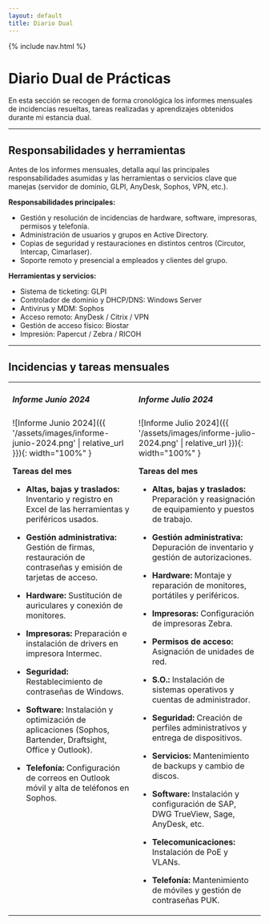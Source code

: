 ```yaml
---
layout: default
title: Diario Dual
---
```


{% include nav.html %}

# Diario Dual de Prácticas

En esta sección se recogen de forma cronológica los informes mensuales de incidencias resueltas, tareas realizadas y aprendizajes obtenidos durante mi estancia dual.

---

## Responsabilidades y herramientas

Antes de los informes mensuales, detalla aquí las principales responsabilidades asumidas y las herramientas o servicios clave que manejas (servidor de dominio, GLPI, AnyDesk, Sophos, VPN, etc.).

**Responsabilidades principales:**
- Gestión y resolución de incidencias de hardware, software, impresoras, permisos y telefonía.
- Administración de usuarios y grupos en Active Directory.
- Copias de seguridad y restauraciones en distintos centros (Circutor, Intercap, Cimarlaser).
- Soporte remoto y presencial a empleados y clientes del grupo.

**Herramientas y servicios:**
- Sistema de ticketing: GLPI  
- Controlador de dominio y DHCP/DNS: Windows Server  
- Antivirus y MDM: Sophos  
- Acceso remoto: AnyDesk / Citrix / VPN  
- Gestión de acceso físico: Biostar  
- Impresión: Papercut / Zebra / RICOH

---

## Incidencias y tareas mensuales

<table markdown="1">
  <tr>
    <td width="50%" valign="top">

##### Informe Junio 2024

![Informe Junio 2024]({{ '/assets/images/informe-junio-2024.png' | relative_url }}){: width="100%" }

**Tareas del mes**

- **Altas, bajas y traslados:** Inventario y registro en Excel de las herramientas y periféricos usados.  
- **Gestión administrativa:** Gestión de firmas, restauración de contraseñas y emisión de tarjetas de acceso.  
- **Hardware:** Sustitución de auriculares y conexión de monitores.  
- **Impresoras:** Preparación e instalación de drivers en impresora Intermec.  
- **Seguridad:** Restablecimiento de contraseñas de Windows.  
- **Software:** Instalación y optimización de aplicaciones (Sophos, Bartender, Draftsight, Office y Outlook).  
- **Telefonía:** Configuración de correos en Outlook móvil y alta de teléfonos en Sophos.

    </td>
    <td width="50%" valign="top">

##### Informe Julio 2024

![Informe Julio 2024]({{ '/assets/images/informe-julio-2024.png' | relative_url }}){: width="100%" }

**Tareas del mes**

- **Altas, bajas y traslados:** Preparación y reasignación de equipamiento y puestos de trabajo.  
- **Gestión administrativa:** Depuración de inventario y gestión de autorizaciones.  
- **Hardware:** Montaje y reparación de monitores, portátiles y periféricos.  
- **Impresoras:** Configuración de impresoras Zebra.  
- **Permisos de acceso:** Asignación de unidades de red.  
- **S.O.:** Instalación de sistemas operativos y cuentas de administrador.  
- **Seguridad:** Creación de perfiles administrativos y entrega de dispositivos.  
- **Servicios:** Mantenimiento de backups y cambio de discos.  
- **Software:** Instalación y configuración de SAP, DWG TrueView, Sage, AnyDesk, etc.  
- **Telecomunicaciones:** Instalación de PoE y VLANs.  
- **Telefonía:** Mantenimiento de móviles y gestión de contraseñas PUK.

    </td>
  </tr>
</table>


